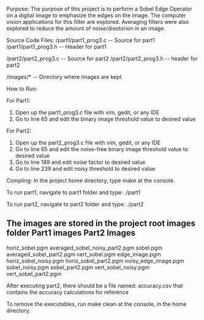 Purpose:
The purpose of this project is to perform a Sobel Edge Operator on a digital image to emphasize
the edges on the image.  The computer vision applications for this filter are explored.  Averaging
filters were also explored to reduce the amount of noise/disotorion in an image.

Source Code Files:
 /part1/part1_prog3.c  -- Source for part1
 /part1/part1_prog3.h  -- Header for part1

 /part2/part2_prog3.c  -- Source for part2
 /part2/part2_prog3.h  -- header for part2

 /images/*  -- Directory where images are kept

 How to Run:

 For Part1:
 1) Open up the part1_prog3.c file with vim, gedit, or any IDE
 2) Go to line 65 and edit the binary image threshold value to desired value

 For Part2:
 1)	Open up the part2_prog3.c file with vim, gedit, or any IDE
 2) Go to line 65 and edit the noise-free binary image threshold value to desired value
 3) Go to line 189 and edit noise factor to desired value
 4) Go to line 239 and edit noisy threshold to desired value

 Compling:
 In the project home directory, type make at the console.

 To run part1, navigate to part1 folder and type:
 ./part1 
 
To run part2, navigate to part2 folder and type:
 ./part2

The images are stored in the project root images folder
Part1 images			Part2 Images
----------------------------------------------
horiz_sobel.pgm			averaged_sobel_noisy_part2.pgm
sobel.pgm				averaged_sobel_part2.pgm
vert_sobel.pgm			edge_image.pgm
						horiz_sobel_noisy.pgm
						horiz_sobel_part2.pgm
						noisy_edge_image.pgm
						sobel_noisy.pgm
						sobel_part2.pgm
						vert_sobel_noisy.pgm
						vert_sobel_part2.pgm

After executing part2, there should be a file named: accuracy.csv
that contains the accuracy calculations for reference

To remove the executables, run make clean at the console, in the home directory.
